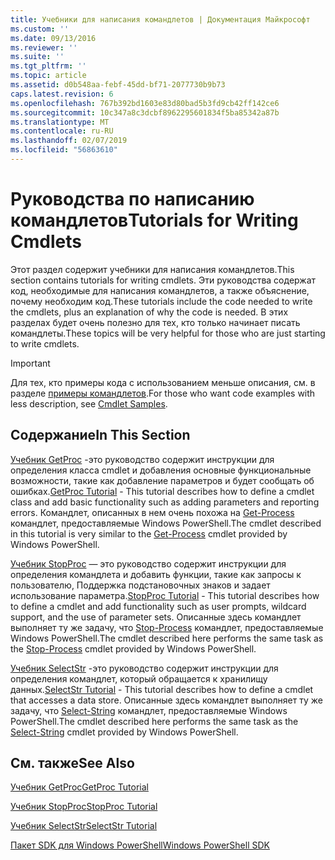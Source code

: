 ```yaml
---
title: Учебники для написания командлетов | Документация Майкрософт
ms.custom: ''
ms.date: 09/13/2016
ms.reviewer: ''
ms.suite: ''
ms.tgt_pltfrm: ''
ms.topic: article
ms.assetid: d0b548aa-febf-45dd-bf71-2077730b9b73
caps.latest.revision: 6
ms.openlocfilehash: 767b392bd1603e83d80bad5b3fd9cb42ff142ce6
ms.sourcegitcommit: 10c347a8c3dcbf8962295601834f5ba85342a87b
ms.translationtype: MT
ms.contentlocale: ru-RU
ms.lasthandoff: 02/07/2019
ms.locfileid: "56863610"
---
```

# <a name="tutorials-for-writing-cmdlets"></a><span data-ttu-id="36937-102">Руководства по написанию командлетов</span><span class="sxs-lookup"><span data-stu-id="36937-102">Tutorials for Writing Cmdlets</span></span>

<span data-ttu-id="36937-103">Этот раздел содержит учебники для написания командлетов.</span><span class="sxs-lookup"><span data-stu-id="36937-103">This section contains tutorials for writing cmdlets.</span></span> <span data-ttu-id="36937-104">Эти руководства содержат код, необходимые для написания командлетов, а также объяснение, почему необходим код.</span><span class="sxs-lookup"><span data-stu-id="36937-104">These tutorials include the code needed to write the cmdlets, plus an explanation of why the code is needed.</span></span> <span data-ttu-id="36937-105">В этих разделах будет очень полезно для тех, кто только начинает писать командлеты.</span><span class="sxs-lookup"><span data-stu-id="36937-105">These topics will be very helpful for those who are just starting to write cmdlets.</span></span>

> [!IMPORTANT]
> <span data-ttu-id="36937-106">Для тех, кто примеры кода с использованием меньше описания, см. в разделе [примеры командлетов](./cmdlet-samples.md).</span><span class="sxs-lookup"><span data-stu-id="36937-106">For those who want code examples with less description, see [Cmdlet Samples](./cmdlet-samples.md).</span></span>

## <a name="in-this-section"></a><span data-ttu-id="36937-107">Содержание</span><span class="sxs-lookup"><span data-stu-id="36937-107">In This Section</span></span>

<span data-ttu-id="36937-108">[Учебник GetProc](./getproc-tutorial.md) -это руководство содержит инструкции для определения класса cmdlet и добавления основные функциональные возможности, такие как добавление параметров и будет сообщать об ошибках.</span><span class="sxs-lookup"><span data-stu-id="36937-108">[GetProc Tutorial](./getproc-tutorial.md) - This tutorial describes how to define a cmdlet class and add basic functionality such as adding parameters and reporting errors.</span></span> <span data-ttu-id="36937-109">Командлет, описанных в нем очень похожа на [Get-Process](/powershell/module/Microsoft.PowerShell.Management/Get-Process) командлет, предоставляемые Windows PowerShell.</span><span class="sxs-lookup"><span data-stu-id="36937-109">The cmdlet described in this tutorial is very similar to the [Get-Process](/powershell/module/Microsoft.PowerShell.Management/Get-Process) cmdlet provided by Windows PowerShell.</span></span>

<span data-ttu-id="36937-110">[Учебник StopProc](./stopproc-tutorial.md) — это руководство содержит инструкции для определения командлета и добавить функции, такие как запросы к пользователю, Поддержка подстановочных знаков и задает использование параметра.</span><span class="sxs-lookup"><span data-stu-id="36937-110">[StopProc Tutorial](./stopproc-tutorial.md) - This tutorial describes how to define a cmdlet and add functionality such as user prompts, wildcard support, and the use of parameter sets.</span></span> <span data-ttu-id="36937-111">Описанные здесь командлет выполняет ту же задачу, что [Stop-Process](/powershell/module/Microsoft.PowerShell.Management/Stop-Process) командлет, предоставляемые Windows PowerShell.</span><span class="sxs-lookup"><span data-stu-id="36937-111">The cmdlet described here performs the same task as the [Stop-Process](/powershell/module/Microsoft.PowerShell.Management/Stop-Process) cmdlet provided by Windows PowerShell.</span></span>

<span data-ttu-id="36937-112">[Учебник SelectStr](./selectstr-tutorial.md) -это руководство содержит инструкции для определения командлет, который обращается к хранилищу данных.</span><span class="sxs-lookup"><span data-stu-id="36937-112">[SelectStr Tutorial](./selectstr-tutorial.md) - This tutorial describes how to define a cmdlet that accesses a data store.</span></span> <span data-ttu-id="36937-113">Описанные здесь командлет выполняет ту же задачу, что [Select-String](/powershell/module/microsoft.powershell.utility/select-string) командлет, предоставляемые Windows PowerShell.</span><span class="sxs-lookup"><span data-stu-id="36937-113">The cmdlet described here performs the same task as the [Select-String](/powershell/module/microsoft.powershell.utility/select-string) cmdlet provided by Windows PowerShell.</span></span>

## <a name="see-also"></a><span data-ttu-id="36937-114">См. также</span><span class="sxs-lookup"><span data-stu-id="36937-114">See Also</span></span>

[<span data-ttu-id="36937-115">Учебник GetProc</span><span class="sxs-lookup"><span data-stu-id="36937-115">GetProc Tutorial</span></span>](./getproc-tutorial.md)

[<span data-ttu-id="36937-116">Учебник StopProc</span><span class="sxs-lookup"><span data-stu-id="36937-116">StopProc Tutorial</span></span>](./stopproc-tutorial.md)

[<span data-ttu-id="36937-117">Учебник SelectStr</span><span class="sxs-lookup"><span data-stu-id="36937-117">SelectStr Tutorial</span></span>](./selectstr-tutorial.md)

[<span data-ttu-id="36937-118">Пакет SDK для Windows PowerShell</span><span class="sxs-lookup"><span data-stu-id="36937-118">Windows PowerShell SDK</span></span>](../windows-powershell-reference.md)
